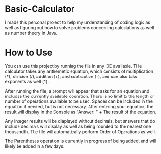 # Basic-Calculator

I made this personal project to help my understanding of coding logic as well as figuring out how to solve problems concerning calculations as well as number theory in Java.

# How to Use

You can use this project by running the file in any IDE available. THe calculator takes any arithemetic equation, which consists of multiplication (*), division (/), addition (+), and subtraction (-), and can also take exponents as well (^).

After running the file, a prompt will appear that asks for an equation and includes the currently available operation. There is no limit to the length or number of operations available to be used. Spaces can be included in the equation if needed, but is not necessary. 
After entering your equation, the result will display in the Console as "Answer: " + The result of the equation. 

Any integer results will be diaplayed without decimals, but answers that do include decimals will display as well as being rounded to the nearest one thousandth. 
The file will automatically perform Order of Operations as well.

The Parentheses operation is currently in progress of being added, and will likely be added in a few days.
